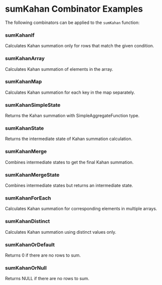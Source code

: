 # sumKahan Combinator Examples

The following combinators can be applied to the `sumKahan` function:

### sumKahanIf
Calculates Kahan summation only for rows that match the given condition.

### sumKahanArray
Calculates Kahan summation of elements in the array.

### sumKahanMap
Calculates Kahan summation for each key in the map separately.

### sumKahanSimpleState
Returns the Kahan summation with SimpleAggregateFunction type.

### sumKahanState
Returns the intermediate state of Kahan summation calculation.

### sumKahanMerge
Combines intermediate states to get the final Kahan summation.

### sumKahanMergeState
Combines intermediate states but returns an intermediate state.

### sumKahanForEach
Calculates Kahan summation for corresponding elements in multiple arrays.

### sumKahanDistinct
Calculates Kahan summation using distinct values only.

### sumKahanOrDefault
Returns 0 if there are no rows to sum.

### sumKahanOrNull
Returns NULL if there are no rows to sum. 